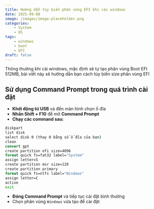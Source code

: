 ```yaml
---
title: Hướng dẫn tùy biến phân vùng EFI khi cài windows
date: 2025-09-08
image: /images/image-placeholder.png
categories:
    - System
    - OS
tags:
    - windows
    - boot
    - UFI
draft: false
---
```


Thông thường khi cài windows, mặc định sẽ tự tạo phân vùng Boot EFI 512MB, bài viết này sẽ hướng dẫn bạn cách tùy biến size phân vùng EFI

<!--more-->

## Sử dụng Command Prompt trong quá trình cài đặt

-   **Khởi động từ USB** và đến màn hình chọn ổ đĩa
-   **Nhấn Shift + F10** để mở **Command Prompt**
-   **Chạy các command sau:**

```cmd
diskpart
list disk
select disk 0 (thay 0 bằng số ổ đĩa của bạn)
clean
convert gpt
create partition efi size=4096
format quick fs=fat32 label="System"
assign letter=S
create partition msr size=128
create partition primary
format quick fs=ntfs label="Windows"
assign letter=C
active
exit
```

-   **Đóng Command Prompt** và tiếp tục cài đặt bình thường
-   Chọn phân vùng `Windows` vừa tạo để cài đặt
